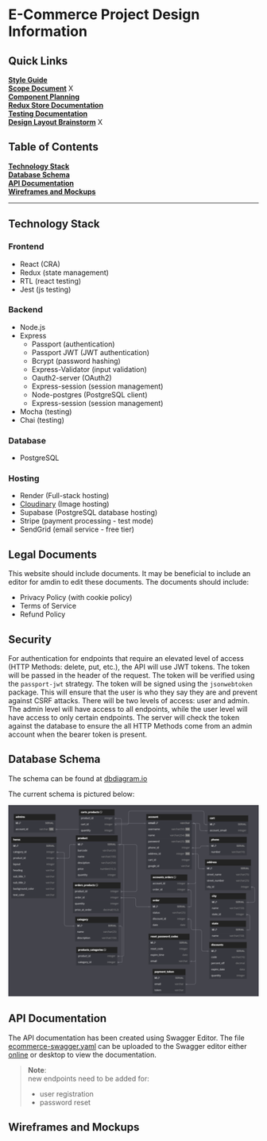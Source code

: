 # E-Commerce Project Design Information

## Quick Links

[**Style Guide**](design_docs/style_guide.md) <br>
[**Scope Document**](design_docs/scope_document.md) X<br>
[**Component Planning**](design_docs/component_planning.md)  <br>
[**Redux Store Documentation**](design_docs/redux_store_documentation.md)  <br>
[**Testing Documentation**](design_docs/testing_documentation.md)<br>
[**Design Layout Brainstorm**](design_docs/design_layout_brainstorm.md) X<br>

## Table of Contents

[**Technology Stack**](#technology-stack)<br>
[**Database Schema**](#database-schema)<br>
[**API Documentation**](#api-documentation)<br>
[**Wireframes and Mockups**](#wireframes-and-mockups)<br>

---

## Technology Stack

### Frontend
- React (CRA)
- Redux (state management)
- RTL (react testing)
- Jest (js testing)

### Backend
- Node.js
- Express
    - Passport (authentication)
    - Passport JWT (JWT authentication)
    - Bcrypt (password hashing)
    - Express-Validator (input validation)
    - Oauth2-server (OAuth2)
    - Express-session (session management)
    - Node-postgres (PostgreSQL client)
    - Express-session (session management)
- Mocha (testing)
- Chai (testing)

### Database
- PostgreSQL

### Hosting
- Render (Full-stack hosting)
- [Cloudinary](https://cloudinary.com/) (Image hosting)
- Supabase (PostgreSQL database hosting)
- Stripe (payment processing - test mode)
- SendGrid (email service - free tier)

## Legal Documents

This website should include documents. It may be beneficial to include an editor for amdin to edit these documents. The documents should include:

- Privacy Policy (with cookie policy)
- Terms of Service
- Refund Policy

## Security

For authentication for endpoints that require an elevated level of access (HTTP Methods: delete, put, etc.), the API will use JWT tokens. The token will be passed in the header of the request. The token will be verified using the `passport-jwt` strategy. The token will be signed using the `jsonwebtoken` package. This will ensure that the user is who they say they are and prevent against CSRF attacks. There will be two levels of access: user and admin. The admin level will have access to all endpoints, while the user level will have access to only certain endpoints. The server will check the token against the database to ensure the all HTTP Methods come from an admin account when the bearer token is present.

## Database Schema

The schema can be found at [dbdiagram.io](https://dbdiagram.io/d/E-Commerce-Codecademy-66b97b108b4bb5230ed3f102)

The current schema is pictured below:

![database schema](/Design/design_docs/imgs/DB_Schema.png)

## API Documentation

The API documentation has been created using Swagger Editor. The file [ecommerce-swagger.yaml](ecommerce-swagger.yaml) can be uploaded to the Swagger editor either [online](https://editor.swagger.io/) or desktop to view the documentation.

> **Note**:<br>
> new endpoints need to be added for:
> - user registration
> - password reset

## Wireframes and Mockups
